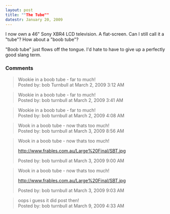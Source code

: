 ```yaml
---
layout: post
title: ""The Tube""
datestr: January 20, 2009
---
```


I now own a 46" Sony XBR4 LCD television.  A flat-screen. Can I still call it a "tube"?  How about a "boob tube"?

"Boob tube" just flows off the tongue.  I'd hate to have to give up a perfectly good slang term.

### Comments

<blockquote>
Wookie in a boob tube - far to much!
<div class="post-meta">Posted by: bob Turnbull at March  2, 2009  3:12 AM</div> </blockquote>
<blockquote>
Wookie in a boob tube - far to much!
<div class="post-meta">Posted by: bob turnbull at March  2, 2009  3:41 AM</div> </blockquote>
<blockquote>
Wookie in a boob tube - far to much!
<div class="post-meta">Posted by: bob turnbull at March  2, 2009  4:08 AM</div> </blockquote>
<blockquote>
Wook in a boob tube - now thats too much!
<div class="post-meta">Posted by: bob turnbull at March  3, 2009  8:56 AM</div> </blockquote>
<blockquote>
Wook in a boob tube - now thats too much!

<a href="http://www.frables.com.au/Large%20Final/SBT.jpg" rel="nofollow">http://www.frables.com.au/Large%20Final/SBT.jpg</a><br />

<div class="post-meta">Posted by: bob turnbull at March  3, 2009  9:00 AM</div> </blockquote>
<blockquote>
Wook in a boob tube - now thats too much!

<a href="http://www.frables.com.au/Large%20Final/SBT.jpg" rel="nofollow">http://www.frables.com.au/Large%20Final/SBT.jpg</a><br />

<div class="post-meta">Posted by: bob turnbull at March  3, 2009  9:03 AM</div> </blockquote>
<blockquote>
oops i guess it did post then!
<div class="post-meta">Posted by: bob turnbull at March  9, 2009  4:33 AM</div> </blockquote>

